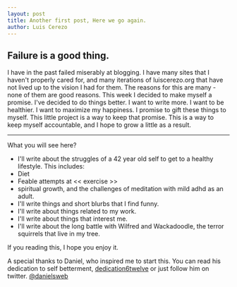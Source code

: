 ```yaml
---
layout: post
title: Another first post, Here we go again.
author: Luis Cerezo
---
```

## Failure is a good thing.

I have in the past failed miserably at blogging. I have many sites that I haven't properly cared for, and many iterations of luiscerezo.org that have not lived up to the vision I had for them. The reasons for this are many - none of them are good reasons. This week I decided to make myself a promise.  I've decided to do things better. I want to write more. I want to be healthier. I want to maximize my happiness. I promise to gift these things to myself.  This little project is a way to keep that promise. This is a way to keep myself accountable, and I hope to grow a little as a result.

-----
What you will see here?
* I'll write about the struggles of a 42 year old self to get to a healthy lifestyle. This includes:
 * Diet
 * Feable attempts at << exercise >>
 * spiritual growth, and the challenges of meditation with mild adhd as an adult. 
* I'll write things and short blurbs that I find funny.
* I'll write about things related to my work.
* I'll write about things that interest me.
* I'll write about the long battle with Wilfred and Wackadoodle, the terror squirrels that live in my tree.

If you reading this, I hope you enjoy it. 

A special thanks to Daniel, who inspired me to start this. You can read his dedication to self betterment, [dedication6twelve](https://dedication6twelve.github.io) or just follow him on twitter. [@danielsweb](https://twitter.com/danielsweb)
